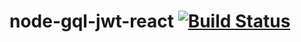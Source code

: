 # node-gql-jwt-react [![Build Status](https://travis-ci.org/evgeny-sav/node-gql-jwt-react.svg?branch=master)](https://travis-ci.org/evgeny-sav/node-gql-jwt-react)
